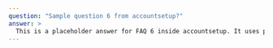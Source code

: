 ```yaml
---
question: "Sample question 6 from accountsetup?"
answer: >
  This is a placeholder answer for FAQ 6 inside accountsetup. It uses proper YAML block formatting to avoid any parsing issues.
---
```

